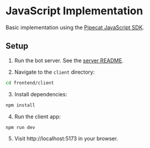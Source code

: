 # JavaScript Implementation

Basic implementation using the [Pipecat JavaScript SDK](https://docs.pipecat.ai/client/js/introduction).

## Setup

1. Run the bot server. See the [server README](../../backend/README.md).

2. Navigate to the `client` directory:

```bash
cd frontend/client
```

3. Install dependencies:

```bash
npm install
```

4. Run the client app:

```
npm run dev
```

5. Visit http://localhost:5173 in your browser.
